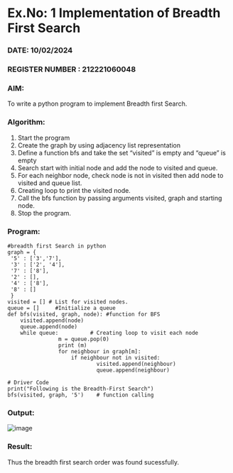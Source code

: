 # Ex.No: 1  Implementation of Breadth First Search 
### DATE: 10/02/2024                                                                       
### REGISTER NUMBER : 212221060048
### AIM: 
To write a python program to implement Breadth first Search. 
### Algorithm:
1. Start the program
2. Create the graph by using adjacency list representation
3. Define a function bfs and take the set “visited” is empty and “queue” is empty
4. Search start with initial node and add the node to visited and queue.
5. For each neighbor node, check node is not in visited then add node to visited and queue list.
6.  Creating loop to print the visited node.
7.   Call the bfs function by passing arguments visited, graph and starting node.
8.   Stop the program.
### Program:
```
#breadth first Search in python 
graph = {
 '5' : ['3','7'],
 '3' : ['2', '4'],
 '7' : ['8'],
 '2' : [],
 '4' : ['8'],
 '8' : []
 }
visited = [] # List for visited nodes.
queue = []     #Initialize a queue
def bfs(visited, graph, node): #function for BFS
    visited.append(node)
    queue.append(node)
    while queue:          # Creating loop to visit each node
    			m = queue.pop(0) 
    			print (m) 
    			for neighbour in graph[m]:
      				if neighbour not in visited:
        					visited.append(neighbour)
        					queue.append(neighbour)

# Driver Code
print("Following is the Breadth-First Search")
bfs(visited, graph, '5')    # function calling
```
### Output:
![image](https://github.com/DrUmaRaniV/AI_Lab_2023-24/assets/160304522/86a4d87d-1d08-4178-a4b4-65ab7396e55a)
### Result:
Thus the breadth first search order was found sucessfully.
